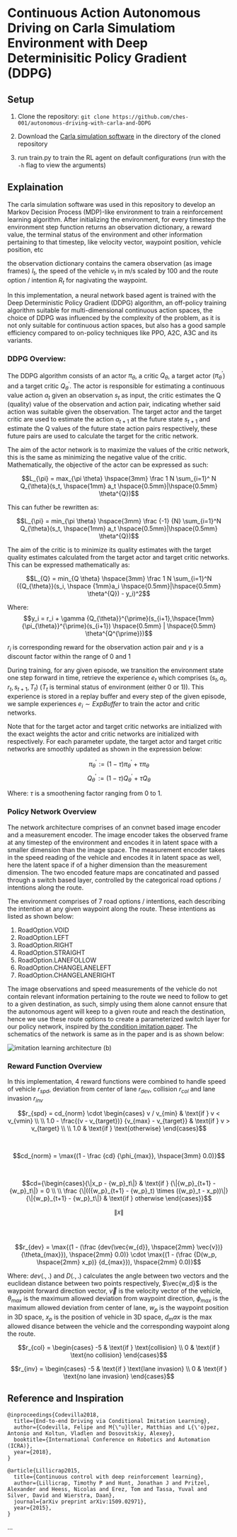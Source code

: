 # Continuous Action Autonomous Driving on Carla Simulatiom Environment with Deep Determinisitic Policy Gradient (DDPG)

## Setup
1. Clone the repository: `git clone https://github.com/ches-001/autonomous-driving-with-carla-and-DDPG`

2. Download the [Carla simulation software](https://tiny.carla.org/carla-0-9-8-linux) in the directory of the cloned repository

3. run train.py to train the RL agent on default configurations (run with the `-h` flag to view the arguments)

## Explaination
The carla simulation software was used in this repository to develop an Markov Decision Process (MDP)-like environment to train a reinforcement learning algorithm. After initializing the environment, for every timestep the environment step function returns an observation dictionary, a reward value, the terminal status of the environment and other information pertaining to that timestep, like velocity vector, waypoint position, vehicle position, etc

the observation dictionary contains the camera observation (as image frames) $I_t$, the speed of the vehicle $v_t$ in m/s scaled by 100 and the route option / intention $R_t$ for nagivating the waypoint.

In this implementation, a neural network based agent is trained with the Deep Deterministic Policy Gradient (DDPG) algorithm, an off-policy training algorithm suitable for multi-dimensional continuous action spaces, the choice of DDPG was influenced by the complexity of the problem, as it is not only suitable for continuous action spaces, but also has a good sample efficiency compared to on-policy techniques like PPO, A2C, A3C and its variants.

### DDPG Overview:
The DDPG algorithm consists of an actor $\pi_{\theta}$, a critic $Q_{\theta}$, a target actor (${\pi_{\theta}}^{\prime}$) and a target critic ${Q_{\theta}}^{\prime}$. The actor is responsible for estimating a continuous value action $a_t$ given an observation $s_t$ as input, the critic estimates the Q (quality) value of the observation and action pair, indicating whether said action was suitable given the observation. The target actor and the target critic are used to estimate the action $a_{t+1}$ at the future state $s_{t+1}$ and estimate the Q values of the future state action pairs respectively, these future pairs are used to calculate the target for the critic network.

The aim of the actor network is to maximize the values of the critic network, this is the same as minimizing the negative value of the critic. Mathematically, the objective of the actor can be expressed as such:

$$L_{\pi} = max_{\pi \theta} \hspace{3mm} \frac 1 N \sum_{i=1}^ N Q_{\theta}(s_t, \hspace{1mm} a_t \hspace{0.5mm}|\hspace{0.5mm} \theta^{Q})$$

This can futher be rewritten as:

$$L_{\pi} = min_{\pi \theta} \hspace{3mm} \frac {-1} {N} \sum_{i=1}^N Q_{\theta}(s_t, \hspace{1mm} a_t \hspace{0.5mm}|\hspace{0.5mm} \theta^{Q})$$

The aim of the critic is to minimize its quality estimates with the target quality estimates calculated from the target actor and target critic networks. This can be expressed mathematically as:

$$L_{Q} = min_{Q \theta} \hspace{3mm} \frac 1 N \sum_{i=1}^N ({Q_{\theta}}(s_i, \hspace {1mm}a_i \hspace{0.5mm}|\hspace{0.5mm} \theta^{Q}) - y_i)^2$$

Where: 
$$y_i = r_i + \gamma {Q_{\theta}}^{\prime}(s_{i+1},\hspace{1mm} {\pi_{\theta}}^{\prime}(s_{i+1})  \hspace{0.5mm} | \hspace{0.5mm} \theta^{Q^{\prime}})$$

$r_i$ is corresponding reward for the observation action pair and $\gamma$ is a discount factor within the range of 0 and 1


During training, for any given episode, we transition the environment state one step forward in time, retrieve the experience $e_t$ which comprises $(s_t, a_t, r_t, s_{t+1}, T_t)$ ($T_t$ is terminal status of environment (either 0 or 1)). This experience is stored in a replay buffer and every step of the given episode, we sample experiences $e_i \sim ExpBuffer$ to train the actor and critic networks.

Note that for the target actor and target critic networks are initialized with the exact weights the actor and critic networks are initialized with respectively. For each parameter update, the target actor and target critic networks are smoothly updated as shown in the expression below:

$${\pi_{\theta}}^{\prime} := (1 - \tau){\pi_{\theta}}^{\prime} + \tau \pi_{\theta}$$
$${Q_{\theta}}^{\prime} := (1 - \tau){Q_{\theta}}^{\prime} + \tau Q_{\theta}$$

Where: $\tau$ is a smoothening factor ranging from 0 to 1.

### Policy Network Overview
The network architecture comprises of an convnet based image encoder and a measurement encoder. The image encoder takes the observed frame at any timestep of the environment and encodes it in latent space with a smaller dimension than the image space. The measurement encoder takes in the speed reading of the vehicle and encodes it in latent space as well, here the latent space if of a higher dimension than the measurement dimension. The two encoded feature maps are concatinated and passed through a switch based layer, controlled by the categorical road options / intentions along the route.

The environment comprises of 7 road options / intentions, each describing the intention at any given waypoint along the route. These intentions as listed as shown below:

1. RoadOption.VOID
2. RoadOption.LEFT
3. RoadOption.RIGHT
4. RoadOption.STRAIGHT
5. RoadOption.LANEFOLLOW
6. RoadOption.CHANGELANELEFT
7. RoadOption.CHANGELANERIGHT

The image observations and speed measurements of the vehicle do not contain relevant information pertaining to the route we need to follow to get to a given destination, as such, simply using them alone cannot ensure that the autonomous agent will keep to a given route and reach the destination, hence we use these route options to create a parameterized switch layer for our policy network, inspired by [the condition imitation paper](https://vladlen.info/papers/conditional-imitation.pdf). The schematics of the network is same as in the paper and is as shown below:

![imitation learning architecture (b)](https://i.pinimg.com/736x/5f/58/bd/5f58bd036a7c0e293ff486e118a3a76e.jpg)

### Reward Function Overview
In this implementation, 4 reward functions were combined to handle speed of vehicle $r_{spd}$, deviation from center of lane $r_{dev}$, collision $r_{col}$ and lane invasion $r_{inv}$

$$r_{spd} = cd_{norm} \cdot \begin{cases}
v / v_{min} & \text{if } v < v_{vmin} \\ \\
1.0 - \frac{(v - v_{target})} {v_{max} - v_{target}} & \text{if } v > v_{target} \\ \\
1.0 & \text{if } \text{otherwise}
\end{cases}$$

<br>

$$cd_{norm} = \max{(1 - \frac {cd} {\phi_{max}}, \hspace{3mm} 0.0)}$$

<br>

$$cd={\begin{cases}{\|x_p - {w_p}_t\|} & \text{if } {\|{w_p}_{t+1} - {w_p}_t\|} = 0 \\ \\
\frac {\|(({w_p}_{t+1} - {w_p}_t) \times ({w_p}_t - x_p))\|} {\|{w_p}_{t+1} - {w_p}_t\|} & \text{if } otherwise
\end{cases}}$$

$$\|x\|$$

<br>
<br>

$$r_{dev} = \max{(1 - (\frac {dev(\vec{w_{d}}, \hspace{2mm} \vec{v})} {\theta_{max}}), \hspace{2mm} 0.0)} \cdot \max{(1 - (\frac {D(w_p, \hspace{2mm} x_p)} {d_{max}}), \hspace{2mm} 0.0)}$$

Where: $dev(., .)$ and $D(., .)$ calculates the angle between two vectors and the euclidean distance between two points respectively, $\vec{w_d}$ is the waypoint forward direction vector, $\vec{v}$ is the velocity vector of the vehicle, $\theta_{max}$ is the maximum allowed deviation from waypoint direction, $\phi_{max}$ is the maximum allowed deviation from center of lane, $w_p$ is the waypoint position in 3D space, $x_p$ is the position of vehicle in 3D space, $d_max$ is the max allowed disance between the vehicle and the corresponding waypoint along the route.

$$r_{col} = \begin{cases}
    -5 & \text{if } \text{collision} \\
    0 & \text{if } \text{no collision}
\end{cases}$$

$$r_{inv} = \begin{cases}
    -5 & \text{if } \text{lane invasion} \\
    0 & \text{if } \text{no lane invasion}
\end{cases}$$


## Reference and Inspiration

```
@inproceedings{Codevilla2018,
  title={End-to-end Driving via Conditional Imitation Learning},
  author={Codevilla, Felipe and M{\"u}ller, Matthias and L{\'o}pez,
Antonio and Koltun, Vladlen and Dosovitskiy, Alexey},
  booktitle={International Conference on Robotics and Automation (ICRA)},
  year={2018},
}
```

```
@article{Lillicrap2015,
  title={Continuous control with deep reinforcement learning},
  author={Lillicrap, Timothy P and Hunt, Jonathan J and Pritzel, Alexander and Heess, Nicolas and Erez, Tom and Tassa, Yuval and Silver, David and Wierstra, Daan},
  journal={arXiv preprint arXiv:1509.02971},
  year={2015},
}
```
...
